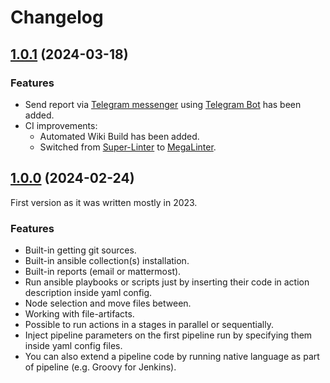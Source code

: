 <!-- markdownlint-disable MD024 MD041 -->
# Changelog

## [1.0.1](https://github.com/alexanderbazhenoff/jenkins-universal-wrapper-pipeline/pull/1) (2024-03-18)

### Features

- Send report via [Telegram messenger](https://telegram.org/) using
  [Telegram Bot](https://core.telegram.org/bots/tutorial) has been added.
- CI improvements:
    - Automated Wiki Build has been added.
    - Switched from [Super-Linter](https://github.com/super-linter/super-linter) 
      to [MegaLinter](https://megalinter.io/).

## [1.0.0](https://github.com/alexanderbazhenoff/jenkins-universal-wrapper-pipeline/pull/1) (2024-02-24)

First version as it was written mostly in 2023.

### Features

- Built-in getting git sources.
- Built-in ansible collection(s) installation.
- Built-in reports (email or mattermost).
- Run ansible playbooks or scripts just by inserting their code in action description inside yaml config.
- Node selection and move files between.
- Working with file-artifacts.
- Possible to run actions in a stages in parallel or sequentially.
- Inject pipeline parameters on the first pipeline run by specifying them inside yaml config files.
- You can also extend a pipeline code by running native language as part of pipeline (e.g. Groovy for Jenkins).
